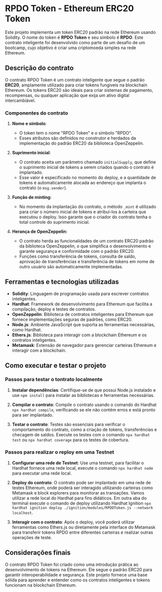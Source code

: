 # RPDO Token - Ethereum ERC20 Token

Este projeto implementa um token ERC20 padrão na rede Ethereum usando Solidity. O nome do token é **RPDO Token** e seu símbolo é **RPDO**. Este contrato inteligente foi desenvolvido como parte de um desafio de um bootcamp, cujo objetivo é criar uma criptomoeda simples na rede Ethereum.

## Descrição do contrato

O contrato RPDO Token é um contrato inteligente que segue o padrão **ERC20**, amplamente utilizado para criar tokens fungíveis na blockchain Ethereum. Os tokens ERC20 são ideais para criar sistemas de pagamento, recompensas, ou qualquer aplicação que exija um ativo digital intercambiável.

### Componentes do contrato

1. **Nome e símbolo**:
    - O token tem o nome "RPDO Token" e o símbolo "RPDO".
    - Esses atributos são definidos no construtor e herdados da implementação do padrão ERC20 da biblioteca OpenZeppelin.

2. **Suprimento inicial**:
    - O contrato aceita um parâmetro chamado `initialSupply`, que define o suprimento inicial de tokens a serem criados quando o contrato é implantado.
    - Esse valor é especificado no momento do deploy, e a quantidade de tokens é automaticamente alocada ao endereço que implanta o contrato (o `msg.sender`).

3. **Função de minting**:
    - No momento da implantação do contrato, o método `_mint` é utilizado para criar o número inicial de tokens e atribuí-los à carteira que executou o deploy. Isso garante que o criador do contrato tenha o total controle do suprimento inicial.

4. **Herança de OpenZeppelin**:
    - O contrato herda as funcionalidades de um contrato ERC20 padrão da biblioteca OpenZeppelin, o que simplifica o desenvolvimento e garante segurança e conformidade com o padrão ERC20.
    - Funções como transferência de tokens, consulta de saldo, aprovação de transferências e transferência de tokens em nome de outro usuário são automaticamente implementadas.

## Ferramentas e tecnologias utilizadas

- **Solidity**: Linguagem de programação usada para escrever contratos inteligentes.
- **Hardhat**: Framework de desenvolvimento para Ethereum que facilita a compilação, deploy e testes de contratos.
- **OpenZeppelin**: Biblioteca de contratos inteligentes para Ethereum que fornece implementações seguras de padrões, como ERC20.
- **Node.js**: Ambiente JavaScript que suporta as ferramentas necessárias, como Hardhat.
- **Ethers.js**: Biblioteca para interagir com a blockchain Ethereum e os contratos inteligentes.
- **Metamask**: Extensão de navegador para gerenciar carteiras Ethereum e interagir com a blockchain.

## Como executar e testar o projeto

### Passos para testar o tontrato localmente

1. **Instalar dependências**: Certifique-se de que possui Node.js instalado e use `npm install` para instalar as bibliotecas e ferramentas necessárias.

2. **Compilar o contrato**: Compile o contrato usando o comando do Hardhat `npx hardhat compile`, verificando se ele não contém erros e está pronto para ser implantado.

3. **Testar o contrato**: Testes são essenciais para verificar o comportamento do contrato, como a criação de tokens, transferências e checagem de saldos. Execute os testes com o comando `npx hardhat test` ou `npx hardhat coverage` para os testes de cobertura.

### Passos para realizar o reploy em uma Testnet

1. **Configurar uma rede de Testnet**: Use uma testnet, para facilitar o Hardhat fornece uma rede local, execute o comando `npx hardhat node` para executar uma rede local.

2. **Deploy do contrato**: O contrato pode ser implantado em uma rede de testes Ethereum, onde poderá ser interagido utilizando carteiras como Metamask e block explorers para monitorar as transações. Vamos utilizar a rede local do Hardhat para fins didáticos. Em outra aba do terminal execute o comando de deploy utilizando Hardhat Ignition `npx hardhat ignition deploy ./ignition/modules/RPDOToken.js --network localhost`.

3. **Interagir com o contrato**: Após o deploy, você poderá utilizar ferramentas como Ethers.js ou diretamente pela interface do Metamask para transferir tokens RPDO entre diferentes carteiras e realizar outras operações de teste.

## Considerações finais

O contrato RPDO Token foi criado como uma introdução prática ao desenvolvimento de tokens na Ethereum. Ele segue o padrão ERC20 para garantir interoperabilidade e segurança. Este projeto fornece uma base sólida para aprender e entender como os contratos inteligentes e tokens funcionam na blockchain Ethereum.
